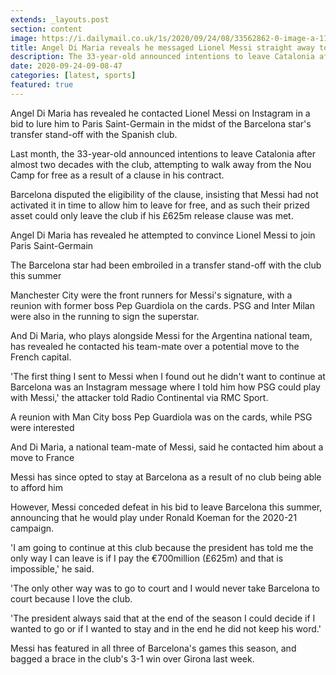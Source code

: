 ```yaml
---
extends: _layouts.post
section: content
image: https://i.dailymail.co.uk/1s/2020/09/24/08/33562862-0-image-a-11_1600933957127.jpg 
title: Angel Di Maria reveals he messaged Lionel Messi straight away to try and lure him to PSG 
description: The 33-year-old announced intentions to leave Catalonia after almost two decades with the club, attempting to walk away from the Nou Camp for free as a result of a clause in his contract. 
date: 2020-09-24-09-08-47 
categories: [latest, sports] 
featured: true 
--- 
```

Angel Di Maria has revealed he contacted Lionel Messi on Instagram in a bid to lure him to Paris Saint-Germain in the midst of the Barcelona star's transfer stand-off with the Spanish club. 

Last month, the 33-year-old announced intentions to leave Catalonia after almost two decades with the club, attempting to walk away from the Nou Camp for free as a result of a clause in his contract. 

Barcelona disputed the eligibility of the clause, insisting that Messi had not activated it in time to allow him to leave for free, and as such their prized asset could only leave the club if his £625m release clause was met. 

Angel Di Maria has revealed he attempted to convince Lionel Messi to join Paris Saint-Germain

The Barcelona star had been embroiled in a transfer stand-off with the club this summer

Manchester City were the front runners for Messi's signature, with a reunion with former boss Pep Guardiola on the cards. PSG and Inter Milan were also in the running to sign the superstar. 

And Di Maria, who plays alongside Messi for the Argentina national team, has revealed he contacted his team-mate over a potential move to the French capital. 

'The first thing I sent to Messi when I found out he didn't want to continue at Barcelona was an Instagram message where I told him how PSG could play with Messi,' the attacker told Radio Continental via RMC Sport.

A reunion with Man City boss Pep Guardiola was on the cards, while PSG were interested 

And Di Maria, a national team-mate of Messi, said he contacted him about a move to France

Messi has since opted to stay at Barcelona as a result of no club being able to afford him

However, Messi conceded defeat in his bid to leave Barcelona this summer, announcing that he would play under Ronald Koeman for the 2020-21 campaign.

'I am going to continue at this club because the president has told me the only way I can leave is if I pay the €700million (£625m) and that is impossible,' he said.

'The only other way was to go to court and I would never take Barcelona to court because I love the club. 

'The president always said that at the end of the season I could decide if I wanted to go or if I wanted to stay and in the end he did not keep his word.' 

Messi has featured in all three of Barcelona's games this season, and bagged a brace in the club's 3-1 win over Girona last week.  

